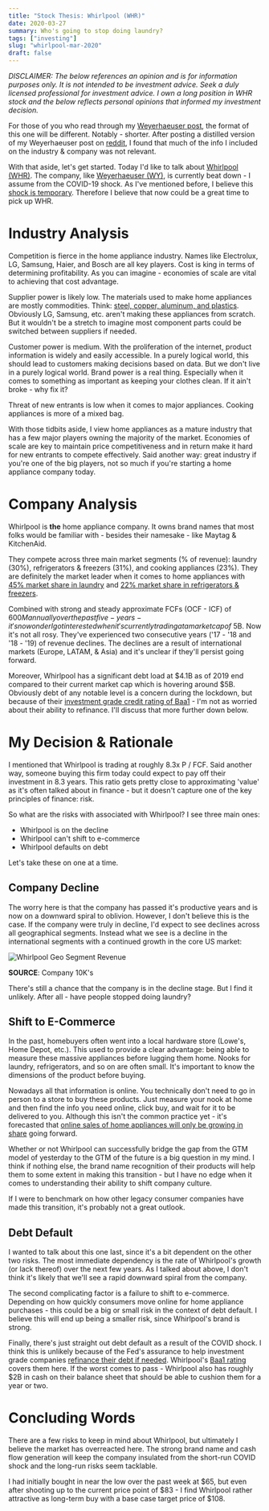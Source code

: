 ```yaml
---
title: "Stock Thesis: Whirlpool (WHR)"
date: 2020-03-27
summary: Who's going to stop doing laundry?
tags: ["investing"]
slug: "whirlpool-mar-2020"
draft: false
---
```


*DISCLAIMER: The below references an opinion and is for information purposes only. It is not intended to be investment advice.  Seek a duly licensed professional for investment advice. I own a long position in WHR stock and the below reflects personal opinions that informed my investment decision.*

For those of you who read through my [Weyerhaeuser post](https://www.aadhi.rocks/posts/weyerhaeuser-mar-2020/), the format of this one will be different. Notably - shorter. After posting a distilled version of my Weyerhaeuser post on [reddit](https://www.reddit.com/r/SecurityAnalysis/comments/fnl2zl/my_view_on_weyerhaeuser_wy/), I found that much of the info I included on the industry & company was not relevant.

With that aside, let's get started. Today I'd like to talk about [Whirlpool (WHR)](https://finance.yahoo.com/quote/WHR/). The company, like [Weyerhaeuser (WY)](https://finance.yahoo.com/quote/WY), is currently beat down - I assume from the COVID-19 shock. As I've mentioned before, I believe this [shock is temporary](https://www.aadhi.rocks/posts/covid-19/). Therefore I believe that now could be a great time to pick up WHR.

# Industry Analysis

Competition is fierce in the home appliance industry. Names like Electrolux, LG, Samsung, Haier, and Bosch are all key players. Cost is king in terms of determining profitability. As you can imagine - economies of scale are vital to achieving that cost advantage.

Supplier power is likely low. The materials used to make home appliances are mostly commodities. Think: [steel, copper, aluminum, and plastics](https://qamplify.files.wordpress.com/2015/12/washing-machine-front-back.pdf). Obviously LG, Samsung, etc. aren't making these appliances from scratch. But it wouldn't be a stretch to imagine most component parts could be switched between suppliers if needed.

Customer power is medium. With the proliferation of the internet, product information is widely and easily accessible. In a purely logical world, this should lead to customers making decisions based on data. But we don't live in a purely logical world. Brand power is a real thing. Especially when it comes to something as important as keeping your clothes clean. If it ain't broke - why fix it?

Threat of new entrants is low when it comes to major appliances. Cooking appliances is more of a mixed bag.

With those tidbits aside, I view home appliances as a mature industry that has a few major players owning the majority of the market. Economies of scale are key to maintain price competitiveness and in return make it hard for new entrants to compete effectively. Said another way: great industry if you're one of the big players, not so much if you're starting a home appliance company today.

# Company Analysis

Whirlpool is **the** home appliance company. It owns brand names that most folks would be familiar with - besides their namesake - like Maytag & KitchenAid. 

They compete across three main market segments (% of revenue): laundry (30%), refrigerators & freezers (31%), and cooking appliances (23%). They are definitely the market leader when it comes to home appliances with [45% market share in laundry](https://www.statista.com/statistics/712023/united-states-statista-survey-washing-machine-brands-us-consumers-have-at-home/) and [22% market share in refrigerators & freezers](https://www.statista.com/statistics/711820/united-states-statista-survey-refrigerator-brands-us-consumers-have-at-home/).

Combined with strong and steady approximate FCFs (OCF - ICF) of $600M annually over the past five-years - it's no wonder I got interested when it's currently trading at a market cap of ~$5B. Now it's not all rosy. They've experienced two consecutive years ('17 - '18 and '18 - '19) of revenue declines. The declines are a result of international markets (Europe, LATAM, & Asia) and it's unclear if they'll persist going forward.

Moreover, Whirlpool has a significant debt load at $4.1B as of 2019 end compared to their current market cap which is hovering around $5B. Obviously debt of any notable level is a concern during the lockdown, but because of their [investment grade credit rating of Baa1](https://www.moodys.com/credit-ratings/Whirlpool-Corporation-credit-rating-825000) - I'm not as worried about their ability to refinance. I'll discuss that more further down below.

# My Decision & Rationale

I mentioned that Whirlpool is trading at roughly 8.3x P / FCF. Said another way, someone buying this firm today could expect to pay off their investment in 8.3 years. This ratio gets pretty close to approximating 'value' as it's often talked about in finance - but it doesn't capture one of the key principles of finance: risk.

So what are the risks with associated with Whirlpool? I see three main ones:

- Whirlpool is on the decline
- Whirlpool can't shift to e-commerce
- Whirlpool defaults on debt

Let's take these on one at a time.

## Company Decline

The worry here is that the company has passed it's productive years and is now on a downward spiral to oblivion. However, I don't believe this is the case. If the company were truly in decline, I'd expect to see declines across all geographical segments. Instead what we see is a decline in the international segments with a continued growth in the core US market:

![Whirlpool Geo Segment Revenue](/WHR/segment_revenue.png)

**SOURCE**: Company 10K's

There's still a chance that the company is in the decline stage. But I find it unlikely. After all - have people stopped doing laundry?

## Shift to E-Commerce

In the past, homebuyers often went into a local hardware store (Lowe's, Home Depot, etc.). This used to provide a clear advantage: being able to measure these massive appliances before lugging them home. Nooks for laundry, refrigerators, and so on are often small. It's important to know the dimensions of the product before buying.

Nowadays all that information is online. You technically don't need to go in person to a store to buy these products. Just measure your nook at home and then find the info you need online, click buy, and wait for it to be delivered to you. Although this isn't the common practice yet - it's forecasted that [online sales of home appliances will only be growing in share](https://www.statista.com/outlook/16000000/102/household-appliances/europe#market-arpu) going forward.

Whether or not Whirlpool can successfully bridge the gap from the GTM model of yesterday to the GTM of the future is a big question in my mind. I think if nothing else, the brand name recognition of their products will help them to some extent in making this transition - but I have no edge when it comes to understanding their ability to shift company culture.

If I were to benchmark on how other legacy consumer companies have made this transition, it's probably not a great outlook.

## Debt Default

I wanted to talk about this one last, since it's a bit dependent on the other two risks. The most immediate dependency is the rate of Whirlpool's growth (or lack thereof) over the next few years. As I talked about above, I don't think it's likely that we'll see a rapid downward spiral from the company.

The second complicating factor is a failure to shift to e-commerce. Depending on how quickly consumers move online for home appliance purchases - this could be a big or small risk in the context of debt default. I believe this will end up being a smaller risk, since Whirlpool's brand is strong.

Finally, there's just straight out debt default as a result of the COVID shock. I think this is unlikely because of the Fed's assurance to help investment grade companies [refinance their debt if needed](https://www.rollcall.com/2020/03/25/stimulus-bill-gives-fed-direct-loan-funds-with-few-strings/). Whirlpool's [Baa1 rating](https://www.moodys.com/credit-ratings/Whirlpool-Corporation-credit-rating-825000) covers them here. If the worst comes to pass - Whirlpool also has roughly $2B in cash on their balance sheet that should be able to cushion them for a year or two.

# Concluding Words

There are a few risks to keep in mind about Whirlpool, but ultimately I believe the market has overreacted here. The strong brand name and cash flow generation will keep the company insulated from the short-run COVID shock and the long-run risks seem tacklable.

I had initially bought in near the low over the past week at $65, but even after shooting up to the current price point of $83 - I find Whirlpool rather attractive as long-term buy with a base case target price of $108.
